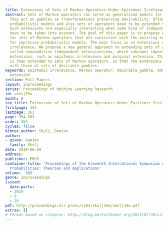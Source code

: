 ```yaml
---
title: Extensions of Sets of Markov Operators Under Epistemic Irrelevance
abstract: Sets of Markov operators can serve as generalised models for imprecise probabilities.
  They act on gambles as transformations preserving desirability. Often imprecise
  probabilistic models and also sets of operators need to be extended to larger domains.
  Such extensions are especially interesting when some kind of independence requirements
  have to be taken into account. The goal of this paper is to propose extension methods
  for sets of Markov operators that are consistent with the existing extension methods
  for imprecise probabilistic models. The main focus is on extensions satisfying epistemic
  irrelevance. We propose a new general approach to extending sets of desirable gambles,
  called <em>additive independent extension</em>, which subsumes important types of
  extensions, such as epistemic irrelevance and marginal extension. This approach
  is then extended to sets of Markov operators, so that the extensions are consistent
  with those of sets of desirable gambles.
keywords: epistemic irrelevance, Markov operator, desirable gamble, additive independent
  extension
section: Full Papers
layout: inproceedings
series: Proceedings of Machine Learning Research
id: skulj19a
month: 0
tex_title: Extensions of Sets of Markov Operators Under Epistemic Irrelevance
firstpage: 354
lastpage: 363
page: 354-363
order: 354
cycles: false
bibtex_author: Skulj, Damjan
author:
- given: Damjan
  family: Skulj
date: 2019-06-29
address: 
publisher: PMLR
container-title: 'Proceedings of the Eleventh International Symposium on Imprecise
  Probabilities: Theories and Applications'
volume: '103'
genre: inproceedings
issued:
  date-parts:
  - 2019
  - 6
  - 29
pdf: http://proceedings.mlr.press/v103/skulj19a/skulj19a.pdf
extras: []
# Format based on citeproc: http://blog.martinfenner.org/2013/07/30/citeproc-yaml-for-bibliographies/
---
```

